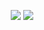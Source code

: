 <p align="center">
  <img src="https://imgur.com/vxnDrs9">
  <img src="https://imgur.com/ULiMEUU">
</p>
